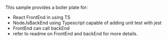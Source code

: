 This sample provides a boiler plate for:

- React FrontEnd in using TS
- NodeJsBackEnd using Typescript capable of adding unit test with jest
- FrontEnd can call backEnd
- refer to readme on FrontEnd and backEnd for more details.
